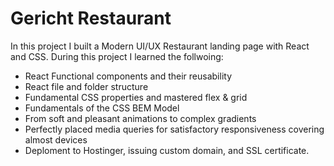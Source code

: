 # Gericht Restaurant

In this project I built a Modern UI/UX Restaurant landing page with React and CSS. 
During this project I learned the follwoing:

- React Functional components and their reusability
- React file and folder structure
- Fundamental CSS properties and mastered flex & grid
- Fundamentals of the CSS BEM Model
- From soft and pleasant animations to complex gradients
- Perfectly placed media queries for satisfactory responsiveness covering almost devices
- Deploment to Hostinger, issuing custom domain, and SSL certificate. 
